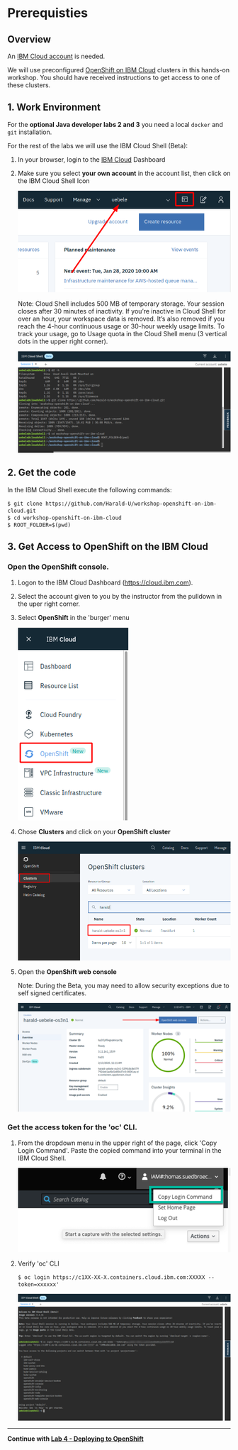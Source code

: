# Prerequisties

## Overview 

An [IBM Cloud account](https://cloud.ibm.com/registration) is needed. 

We will use preconfigured [OpenShift on IBM Cloud](https://cloud.ibm.com/kubernetes/catalog/openshiftcluster) clusters in this hands-on workshop. You should have received instructions to get access to one of these clusters.

## 1. Work Environment

For the **optional Java developer labs 2 and 3** you need a local `docker` and `git` installation.

For the rest of the labs we will use the IBM Cloud Shell (Beta):


1. In your browser, login to the [IBM Cloud](https://cloud.ibm.com) Dashboard
2. Make sure you select **your own account** in the account list, then click on the IBM Cloud Shell Icon

   ![](images/cloudshellicon.png)

    Note: Cloud Shell includes 500 MB of temporary storage. Your session closes after 30 minutes of inactivity. If you’re inactive in Cloud Shell for over an hour, your workspace data is removed. It’s also removed if you reach the 4-hour continuous usage or 30-hour weekly usage limits. To track your usage, go to Usage quota in the Cloud Shell menu (3 vertical dots in the upper right corner).

   ![](images/cloudshell.png)


## 2. Get the code

In the IBM Cloud Shell execute the following commands:

```
$ git clone https://github.com/Harald-U/workshop-openshift-on-ibm-cloud.git
$ cd workshop-openshift-on-ibm-cloud
$ ROOT_FOLDER=$(pwd)
```



## 3. Get Access to OpenShift on the IBM Cloud

### Open the OpenShift console. 

1. Logon to the IBM Cloud Dashboard (https://cloud.ibm.com).

2. Select the account given to you by the instructor from the pulldown in the uper right corner.

3. Select **OpenShift** in the 'burger' menu

    ![Select Open Shift in the menu](images/os-registry-01.png)

4. Chose **Clusters** and click on your **OpenShift cluster**

    ![Chose Clusters and click on your OpenShift cluster](images/os-registry-02.png)

4. Open the **OpenShift web console**

    Note: During the Beta, you may need to allow security exceptions due to self signed certificates.

    ![Open the OpenShift web console](images/os-registry-03.png)

### Get the access token for the 'oc' CLI. 


1. From the dropdown menu in the upper right of the page, click 'Copy Login Command'. Paste the copied command into your terminal in the IBM Cloud Shell.

    ![Key](images/os-key-01.png)

2. Verify 'oc' CLI

    ```
    $ oc login https://c1XX-XX-X.containers.cloud.ibm.com:XXXXX --token=xxxxxx'
    ```

    ![oc login in cloudshell](images/oc-login-cloudshell.png)

---

__Continue with [Lab 4 - Deploying to OpenShift](4-openshift.md)__

